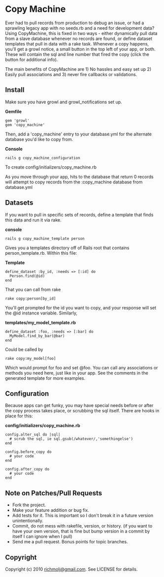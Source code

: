 Copy Machine
============

Ever had to pull records from production to debug an issue, or had a sprawling legacy app with no seeds.rb and a need for development data? Using CopyMachine, this is fixed in two ways -  either dynamically pull data from a slave database whenever no records are found, or define dataset templates that pull in data with a rake task. Whenever a copy happens, you'll get a growl notice, a small button in the top left of your app, or both. These will contain the sql and line number that fired the copy (click the button for additional info).

The main benefits of CopyMachine are 1) No hassles and easy set up 2) Easily pull associations and 3) never fire callbacks or validations.

Install
-------

Make sure you have growl and growl_notifications set up.

**Gemfile**

    gem 'growl'
    gem 'copy_machine'

Then, add a 'copy_machine' entry to your database.yml for the alternate database you'd like to copy from.

**Console**

    rails g copy_machine_configuration
    
To create config/initializers/copy_machine.rb

As you move through your app, hits to the database that return 0 records will attempt to copy records from the :copy_machine database from database.yml

Datasets
--------

If you want to pull in specific sets of records, define a template that finds this data and run it via rake.

**console**

    rails g copy_machine_template person

Gives you a templates directory off of Rails root that contains person_template.rb. Within this file:

**Template**

    define_dataset :by_id, :needs => [:id] do
      Person.find(@id)
    end 

That you can call from rake

    rake copy:person[by_id]

You'll get prompted for the id you want to copy, and your response will set the @id instance variable. Similarly,

**templates/my_model_template.rb**

    define_dataset :foo, :needs => [:bar] do
      MyModel.find_by_bar(@bar)
    end  

Could be called by

    rake copy:my_model[foo]

Which would prompt for foo and set @foo. You can call any associations or methods you need here, just like in your app. See the comments in the generated template for more examples.

Configuration
-------------

Because apps can get funky, you may have special needs before or after the copy process takes place, or scrubbing the sql itself. There are hooks in place for this:

**config/initializers/copy_machine.rb**

    config.alter_sql do |sql|
      # scrub the sql, ie sql.gsub(/whatever/,'somethingelse')
    end

    config.before_copy do
      # your code
    end

    config.after_copy do
      # your code
    end     

Note on Patches/Pull Requests
-----------------------------

* Fork the project.
* Make your feature addition or bug fix.
* Add tests for it. This is important so I don't break it in a
  future version unintentionally.
* Commit, do not mess with rakefile, version, or history.
  (if you want to have your own version, that is fine but bump version in a commit by itself I can ignore when I pull)
* Send me a pull request. Bonus points for topic branches.

Copyright
---------

Copyright (c) 2010 richmolj@gmail.com. See LICENSE for details.
